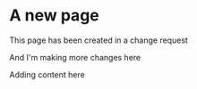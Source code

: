 # A new page

This page has been created in a change request

And I'm making more changes here

Adding content here
